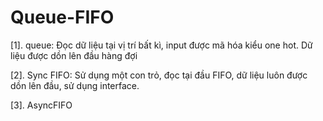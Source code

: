 # Queue-FIFO
[1]. queue: Đọc dữ liệu tại vị trí bất kì, input được mã hóa kiểu one hot. Dữ liệu được dồn lên đầu hàng đợi

[2]. Sync FIFO: Sử dụng một con trỏ, đọc tại đầu FIFO, dữ liệu luôn được dồn lên đầu, sử dụng interface.

[3]. AsyncFIFO
